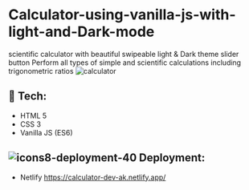 # Calculator-using-vanilla-js-with-light-and-Dark-mode
scientific calculator with beautiful swipeable light & Dark theme slider button
Perform all types of simple and scientific calculations including trigonometric ratios
![calculator](https://user-images.githubusercontent.com/66128446/153752041-7717d62d-9927-454c-8e34-0c2c16f9daa3.jpg)

## 🚀 Tech:
- HTML 5
- CSS 3
- Vanilla JS (ES6)
## ![icons8-deployment-40](https://user-images.githubusercontent.com/66128446/158442096-8ff90d02-ae07-4254-b10d-cf2109c05339.png) Deployment:
- Netlify
      https://calculator-dev-ak.netlify.app/
